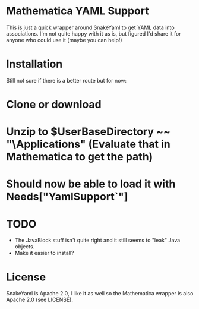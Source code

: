 Mathematica YAML Support
==========================

This is just a quick wrapper around SnakeYaml to get YAML data into associations. I'm not quite happy with it as is, 
but figured I'd share it for anyone who could use it (maybe you can help!)

Installation
=============
Still not sure if there is a better route but for now:
# Clone or download
# Unzip to $UserBaseDirectory ~~ "\\Applications" (Evaluate that in Mathematica to get the path)
# Should now be able to load it with Needs["YamlSupport`"]

TODO
=======
* The JavaBlock stuff isn't quite right and it still seems to "leak" Java objects.
* Make it easier to install?

License
========= 
SnakeYaml is Apache 2.0, I like it as well so the Mathematica wrapper is also Apache 2.0 (see LICENSE).